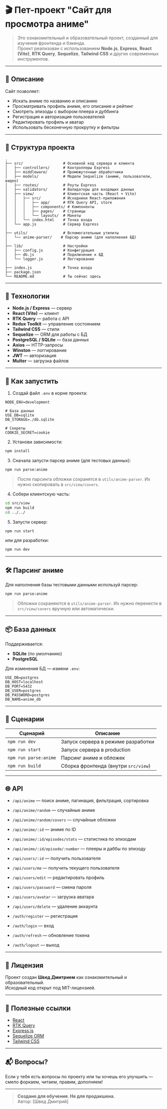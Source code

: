 # 🎬 Пет-проект "Сайт для просмотра аниме"

> Это ознакомительный и образовательный проект, созданный для изучения фронтенда и бэкенда.  
> Проект реализован с использованием **Node.js**, **Express**, **React (Vite)**, **RTK Query**, **Sequelize**, **Tailwind CSS** и других современных инструментов.

---

## 🧾 Описание

Сайт позволяет:

- Искать аниме по названию и описанию
- Просматривать профиль аниме, его описание и рейтинг
- Смотреть эпизоды с выбором плеера и дуббинга
- Регистрация и авторизация пользователей
- Редактировать профиль и аватар
- Использовать бесконечную прокрутку и фильтры

---

## 📁 Структура проекта

```
.
├── src/                  # Основной код сервера и клиента
│   ├── controllers/      # Контроллеры Express
│   ├── middleware/       # Промежуточные обработчики
│   ├── models/           # Модели Sequelize (аниме, пользователи, видео)
│   ├── routes/           # Роуты Express
│   ├── validators/       # Валидаторы для входящих данных
│   ├── view/             # Клиентская часть (React + Vite)
│   │   ├── src/          # Исходники React-приложения
│   │   │   ├── app/      # RTK Query API, store
│   │   │   ├── components/ # Компоненты
│   │   │   ├── pages/    # Страницы
│   │   │   └── layouts/  # Макеты
│   │   └── index.html    # Точка входа
│   └── app.js            # Сервер Express
│
├── utils/                # Вспомогательные утилиты
│   └── anime-parser/    # Парсер аниме (для наполнения БД)
│
├── lib/                  # Настройки
│   ├── config.js         # Конфигурация
│   ├── db.js             # Подключение к БД
│   └── logger.js         # Логгирование
│
├── index.js              # Точка входа
├── package.json
└── README.md             # Ты сейчас здесь
```

---

## 🔧 Технологии

- **Node.js / Express** — сервер
- **React (Vite)** — клиент
- **RTK Query** — работа с API
- **Redux Toolkit** — управление состоянием
- **Tailwind CSS** — стили
- **Sequelize** — ORM для работы с БД
- **PostgreSQL / SQLite** — база данных
- **Axios** — HTTP-запросы
- **Winston** — логгирование
- **JWT** — авторизация
- **Multer** — загрузка файлов

---

## 🧪 Как запустить

1. Создай файл `.env` в корне проекта:

```env
NODE_ENV=development

# База данных
USE_DB=sqlite
DB_STORAGE=./db.sqlite

# Секреты
COOKIE_SECRET=cookie
```

2. Установи зависимости:

```bash
npm install
```

3. Сначала запусти парсер аниме (для тестовых данных):

```bash
npm run parse:anime
```

> После парсинга обложки сохранятся в `utils/anime-parser`. Их нужно скопировать в `src/view/covers`.

4. Собери клиентскую часть:

```bash
cd src/view
npm run build
cd ../../
```

5. Запусти сервер:

```bash
npm run start
```

или для разработки:

```bash
npm run dev
```

---

## 🛠 Парсинг аниме

Для наполнения базы тестовыми данными используй парсер:

```bash
npm run parse:anime
```

> Обложки сохраняются в `utils/anime-parser`. Их нужно перенести в `src/view/covers` вручную или автоматически.

---

## 📦 База данных

Поддерживается:

- **SQLite** (по умолчанию)
- **PostgreSQL**

Для изменения БД — измени `.env`:

```env
USE_DB=postgres
DB_HOST=localhost
DB_PORT=5432
DB_USER=postgres
DB_PASSWORD=postgres
DB_NAME=anime_db
```

---

## 📝 Сценарии

| Сценарий                  | Описание                                 |
|--------------------------|------------------------------------------|
| `npm run dev`            | Запуск сервера в режиме разработки       |
| `npm run start`          | Запуск сервера в production              |
| `npm run parse:anime`   | Парсинг аниме и обложек                  |
| `npm run build`          | Сборка фронтенда (внутри `src/view`)     |

---

## 🌐 API

- `/api/anime` — поиск аниме, пагинация, фильтрация, сортировка
- `/api/anime/random` — случайные аниме
- `/api/anime/random/covers` — случайные обложки
- `/api/anime/:id` — аниме по ID
- `/api/anime/:id/episodes/stats` — статистика по эпизодам
- `/api/anime/:id/episode/:number` — плееры и даббы по эпизоду

- `/api/users/:id` — получить пользователя
- `/api/users/me` — получить текущего пользователя
- `/api/users/edit` — редактировать профиль
- `/api/users/password` — смена пароля
- `/api/users/avatar` — загрузка аватара
- `/api/users/delete` — удаление аккаунта

- `/auth/register` — регистрация
- `/auth/login` — вход
- `/auth/refresh` — обновление токена
- `/auth/logout` — выход

---

## 📝 Лицензия

Проект создан **Швед Дмитрием** как ознакомительный и образовательный.  
Исходный код открыт под MIT-лицензией.

---

## 📌 Полезные ссылки

- [React](https://reactjs.org)
- [RTK Query](https://redux-toolkit.js.org/rtk-query)
- [Express.js](https://expressjs.com)
- [Sequelize ORM](https://sequelize.org)
- [Tailwind CSS](https://tailwindcss.com)

---

## 📬 Вопросы?

Если у тебя есть вопросы по проекту или ты хочешь его улучшить — смело форкаем, читаем, правим, дополняем!

---

> **Создано для обучения. Не для продакшена.**  
> Автор: [Швед Дмитрий]
